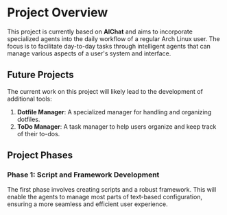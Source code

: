 # Project Overview

This project is currently based on **AIChat** and aims to incorporate specialized agents into the daily workflow of a regular Arch Linux user. The focus is to facilitate day-to-day tasks through intelligent agents that can manage various aspects of a user's system and interface.

## Future Projects

The current work on this project will likely lead to the development of additional tools:
1. **Dotfile Manager**: A specialized manager for handling and organizing dotfiles.
2. **ToDo Manager**: A task manager to help users organize and keep track of their to-dos.

## Project Phases

### Phase 1: Script and Framework Development

The first phase involves creating scripts and a robust framework. This will enable the agents to manage most parts of text-based configuration, ensuring a more seamless and efficient user experience.
